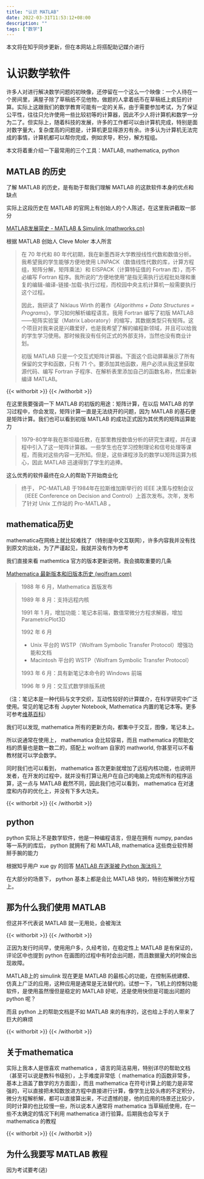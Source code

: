 ```yaml
---
title: "认识 MATLAB"
date: 2022-03-31T11:53:12+08:00
description: ""
tags: ["数学"]
---
```


本文将在知乎同步更新，但在本网站上将搭配助记媒介进行

# 认识数学软件

许多人对进行解决数学问题的初映像，还停留在一个这么一个映像：一个人待在一个房间里，满屋子除了草稿纸不见他物，做题的人拿着纸币在草稿纸上疯狂的计算。实际上这跟我们的数学教育可能有一定的关系，由于需要参加考试，为了保证公平性，往往只允许使用一些比较初等的计算器，因此不少人将计算机和数学一分为二了。但实际上，随着科技的发展，许多的工作都可以由计算机完成，特别是面对数字量大，复杂度高的问题是，计算机更显得游刃有余。许多认为计算机无法完成的事情，计算机都可以帮你完成，例如求导，积分，解方程组。

本文将着重介绍一下最常用的三个工具：MATLAB, mathematica, python

## MATLAB 的历史

了解 MATLAB 的历史，是有助于帮我们理解 MATLAB 的这款软件本身的优点和缺点

实际上这段历史在 MATLAB 的官网上有创始人的个人陈述，在这里我讲截取一部分

[MATLAB发展简史 - MATLAB & Simulink (mathworks.cn)](https://ww2.mathworks.cn/company/newsletters/articles/a-brief-history-of-MATLAB.html)

根据 MATLAB 创始人 Cleve Moler 本人所言

> 在 70 年代和 80 年代初期，我在新墨西哥大学教授线性代数和数值分析。我希望我的学生能够方便地使用 LINPACK（数值线性代数的库，计算方程组，矩阵分解，矩阵乘法）和 EISPACK（计算特征值的 Fortran 库），而不必编写 Fortran 程序。我所说的“方便地使用”是指无需执行远程批处理和重复的编辑-编译-链接-加载-执行过程，而校园中央主机计算机一般需要执行这个过程。
>
> 因此，我研读了 Niklaus Wirth 的著作《*Algorithms + Data Structures = Programs*》，学习如何解析编程语言。我用 Fortran 编写了初版 MATLAB——矩阵实验室（Matrix Laboratory）的缩写，其数据类型只有矩阵。这个项目对我来说是兴趣爱好，也是我希望了解的编程新领域，并且可以给我的学生学习使用。那时候我没有任何正式的外部支持，当然也没有商业计划。
>
> 初版 MATLAB 只是一个交互式矩阵计算器。下面这个启动屏幕展示了所有保留的文字和函数，只有 71 个。要添加其他函数，用户必须从我这里获取源代码、编写 Fortran 子程序、在解析表里添加自己的函数名称，然后重新编译 MATLAB。


{{< withorbit >}}
    <orbit-prompt
            question="初版的 MATLAB 主要解决什么数学问题"
            answer="矩阵的计算"
    ></orbit-prompt>
     <orbit-prompt
            question="编写 MATLAB 的初衷是辅助学生使用什么程序"
            answer="线性代数相关的 Fortran 库(回答 LINPACK, EISPACK 也可)"
    ></orbit-prompt>
    <orbit-prompt
            question="MATLAB 辅助学生使用一些线性函数相关的 Fortran 库，其「辅助」指的是什么"
            answer="省去远程批处理和编译等工作"
    ></orbit-prompt>
    <orbit-prompt
            question="MATLAB 的全称是什么？"
            answer="matrix laboratory"
    ></orbit-prompt>
     <orbit-prompt
            question="初版 MATLAB 的可拓展性不好，需要用户获取源代码，编写子程序，并重新编译 MATLAB"
            answer=""
    ></orbit-prompt>
{{< /withorbit >}}

在这里我要强调一下 MATLAB 的初版的用途：矩阵计算，在以后 MATLAB 的学习过程中，你会发现，矩阵计算一直是无法绕开的问题，因为 MATLAB 的基石便是矩阵计算。我们也可以看到初版 MATLAB 的成功正式因为其优秀的矩阵运算能力

> 1979-80学年我在斯坦福任教，在那里教授数值分析的研究生课程，并在课程中引入了这一矩阵计算器。一些学生也在学习控制理论和信号处理等课程，而我对这些内容一无所知。但是，这些课程涉及的数学以矩阵运算为核心，因此 MATLAB 迅速得到了学生的追捧。

这么优秀的软件最终在众人的帮助下开始商业化

> 终于， PC-MATLAB 于1984年在拉斯维加斯举行的 IEEE 决策与控制会议（IEEE Conference on Decision and Control）上首次发布。次年，发布了针对 Unix 工作站的 Pro-MATLAB 。



## mathematica历史

mathematica在网络上就比较难找了（特别是中文互联网），许多内容我并没有找到原文的出处，为了严谨起见，我就并没有作为参考

我们直接来看 mathemtica 官方的版本更新说明，我会摘取重要的几条

[Mathematica 最新版本和旧版本历史 (wolfram.com)](https://www.wolfram.com/mathematica/quick-revision-history.html)

> 1988 年 6 月，Mathematica 首版发布
>
> 1989 年 8 月：支持远程内核
>
> 1991 年 1 月，增加功能：笔记本前端，数值常微分方程求解器，增加 ParametricPlot3D
>
> 1992 年 6 月
>
> - Unix 平台的 WSTP（Wolfram Symbolic Transfer Protocol）增强功能和文档
> - Macintosh 平台的 WSTP（Wolfram Symbolic Transfer Protocol）
>
> 1993 年 6 月：具有新笔记本命令的 Windows 前端
>
> 1996 年 9 月：交互式数学排版系统

（注：笔记本是一种代码与文字交织，互动性较好的计算媒介，在科学研究中广泛使用。常见的笔记本有 Jupyter Notebook, Mathematica 内置的笔记本等。更多可参考[维基百科](https://en.wikipedia.org/wiki/Notebook_interface)）



我们可以发现, mathematica 所有的更新方向，都集中于交互，图像，笔记本上。

所以说通常在使用上， mathematica 会比较容易，而且 mathematica 的帮助文档的质量也是数一数二的，搭配上 wolfram 自家的 mathworld, 你甚至可以不看教材就可以学会数学。

同时我们也可以看到， mathematica 首次更新就增加了远程内核功能，也说明开发者，在开发的过程中，就并没有打算让用户在自己的电脑上完成所有的程序运算，这一点与 MATLAB 截然不同，因此我们也可以看到， mathematica 在对速度和内存的优化上，并没有下多大功夫。

{{< withorbit >}}
    <orbit-prompt
            question="初版 mathematica 发布时间"
            answer="1988年(80年代末)"
    ></orbit-prompt>
    <orbit-prompt
            question="mathematica 更新较多的功能是"
            answer="笔记本"
    ></orbit-prompt>
    <orbit-prompt
            question="mathematica 更新笔记本比较多。此处笔记本指什么"
            answer="代码与文字交织，互动性较好的计算媒介"
    ></orbit-prompt>
    <orbit-prompt
            question="mathematica 于 1989 年 8 月发布了远程内核"
            answer="（阅读正面即可）"
    ></orbit-prompt>
    <orbit-prompt
            question="mathematica 易于使用，这点体现在哪两个方面"
            answer="注重笔记本等交互体验；帮助文档质量高"
    ></orbit-prompt>
{{< /withorbit >}}

## python

python 实际上不是数学软件，他是一种编程语言，但是在拥有 numpy, pandas 等一系列的库后， python 就拥有了和 MATLAB, mathematica 这些商业软件掰掰手腕的能力 

根据知乎用户 xue gy 的回答  [MATLAB 在逐渐被 Python 淘汰吗？](https://www.zhihu.com/question/367881424/answer/2415598493)

在大部分的场景下， python 基本上都是会比 MATLAB 快的，特别在解微分方程上。

## 那为什么我们使用 MATLAB

但这并不代表说 MATLAB 就一无用处，会被淘汰


{{< withorbit >}}
    <orbit-prompt
            question="PC-MATLAB 的发行时间"
            answer="上世纪 80 年年代(1984)"
    ></orbit-prompt>
{{< /withorbit >}}

正因为发行时间早，使用用户多，久经考验，在稳定性上 MATLAB 是有保证的，评论区中也提到 python 在画图的过程中有时会出问题，而且数据量大的时候会出现故障。


MATLAB上的 simulink 现在更是 MATLAB 的最核心的功能，在控制系统建模、仿真上广泛的应用，这种应用是通常是无法替代的。试想一下，飞机上的控制功能软件，是使用虽然慢但是稳定的 MATLAB 好呢，还是使用快但是可能出问题的 python 呢？

而且 python 上的帮助文档是不如 MATLAB 来的有序的，这也给上手的人带来了巨大的麻烦


{{< withorbit >}}
    <orbit-prompt
            question="MATLAB 比 python 好在哪里"
            answer="稳定性，帮助文档，一些特别功能（simulink）"
    ></orbit-prompt>
{{< /withorbit >}}

## 关于mathematica

实际上我本人是很喜欢 mathematica ，语言的简洁易用，特别详尽的帮助文档（甚至可以说是教科书级别），上手难度非常低（ mathematica 的函数非常多，基本上涵盖了数学的方方面面），而且 mathematica 在符号计算上的能力是非常强的，可以直接把未知数放进方程中直接进行计算，像学生比较头疼的不定积分，微分方程解析解，都可以直接算出来，不过遗憾的是，他的应用的场景还比较少，同时计算的也比较慢一些，所以说本人通常将 mathematica 当草稿纸使用，在一些不太确定的情况下利用 mathematica 进行验算。后期我也会写关于 mathematica 的教程

{{< withorbit >}}
    <orbit-prompt
            question="mathematica什么计算上的能力很强"
            answer="符号计算"
    ></orbit-prompt>
{{< /withorbit >}}

## 为什么我要写 MATLAB 教程

因为考试要考(逃)

